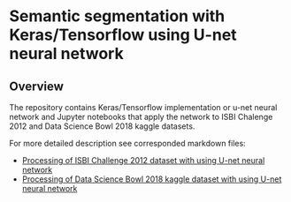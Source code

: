 # Semantic segmentation with Keras/Tensorflow using U-net neural network

## Overview

The repository contains Keras/Tensorflow implementation or u-net neural network and Jupyter notebooks that apply the network to ISBI Chalenge 2012 and Data Science Bowl 2018 kaggle datasets.


For more detailed description see corresponded markdown files:
- [Processing of ISBI Challenge 2012 dataset with using U-net neural network](unet-isbi.md)
- [Processing of Data Science Bowl 2018 kaggle dataset with using U-net neural network](unet-dsb.md)
